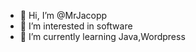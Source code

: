 - 👋 Hi, I’m @MrJacopp
- 👀 I’m interested in software
- 🌱 I’m currently learning Java,Wordpress

<!---
MrJacopp/MrJacopp is a ✨ special ✨ repository because its `README.md` (this file) appears on your GitHub profile.
You can click the Preview link to take a look at your changes.
--->
